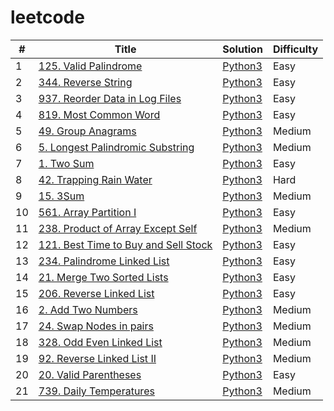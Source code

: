 # leetcode

| # | Title | Solution | Difficulty |
|---| ----- | -------- | ---------- |
|1|[125. Valid Palindrome](https://leetcode.com/problems/valid-palindrome/) | [Python3](./srcs/python3/125_valid_palindrome.py) |Easy|
|2|[344. Reverse String](https://leetcode.com/problems/reverse-string/) | [Python3](./srcs/python3/344_reverse_string.py) |Easy|
|3|[937. Reorder Data in Log Files](https://leetcode.com/problems/reorder-data-in-log-files/) | [Python3](./srcs/python3/937_reorder_data_in_log_files.py) |Easy|
|4|[819. Most Common Word](https://leetcode.com/problems/most-common-word/) | [Python3](./srcs/python3/819_most_common_word.py) |Easy|
|5|[49. Group Anagrams](https://leetcode.com/problems/group-anagrams/) | [Python3](./srcs/python3/49_group_anagrams.py) |Medium|
|6|[5. Longest Palindromic Substring](https://leetcode.com/problems/longest-palidromic-substring/) | [Python3](./srcs/python3/5_longest_palindromic_substring.py) |Medium|
|7|[1. Two Sum](https://leetcode.com/problems/two-sum/) | [Python3](./srcs/python3/1_two_sum.py) |Easy|
|8|[42. Trapping Rain Water](https://leetcode.com/problems/trapping-rain-water/) | [Python3](./srcs/python3/42_trapping_rain_water.py) |Hard|
|9|[15. 3Sum](https://leetcode.com/problems/3sum/) | [Python3](./srcs/python3/15_3sum.py) |Medium|
|10|[561. Array Partition I](https://leetcode.com/problems/array-partition-i/) | [Python3](./srcs/python3/561_array_partition_i.py) |Easy|
|11|[238. Product of Array Except Self](https://leetcode.com/problems/product-of-array-except-self/) | [Python3](./srcs/python3/238_product_of_array_except_self.py) |Medium|
|12|[121. Best Time to Buy and Sell Stock](https://leetcode.com/problems/best-time-to-buy-and-sell-stock/) | [Python3](./srcs/python3/121_best_time_to_buy_and_sell_stock.py) |Easy|
|13|[234. Palindrome Linked List](https://leetcode.com/problems/palindrome-linked-list/) | [Python3](./srcs/python3/234_palindrome_linked_list.py) |Easy|
|14|[21. Merge Two Sorted Lists](https://leetcode.com/problems/merge-two-sorted-lists/) | [Python3](./srcs/python3/21_merge_two_sorted_lists.py) |Easy|
|15|[206. Reverse Linked List](https://leetcode.com/problems/reverse-linked-list/) | [Python3](./srcs/python3/206_reverse_linked_list.py) |Easy|
|16|[2. Add Two Numbers](https://leetcode.com/problems/add-two-numbers/) | [Python3](./srcs/python3/2_add_two_numbers.py) |Medium|
|17|[24. Swap Nodes in pairs](https://leetcode.com/problems/swap-nodes-in-pairs/) | [Python3](./srcs/python3/24_swap_nodes_in_pair.py) |Medium|
|18|[328. Odd Even Linked List](https://leetcode.com/problems/odd-even-linked-list) | [Python3](./srcs/python3/328_odd_even_linked_list.py) |Medium|
|19|[92. Reverse Linked List II](https://leetcode.com/problems/reverse-linked-list-ii) | [Python3](./srcs/python3/92_reverse_linked_list_ii.py) |Medium|
|20|[20. Valid Parentheses](https://leetcode.com/problems/valid-parentheses) | [Python3](./srcs/python3/20_valid_parentheses.py) |Easy|
|21|[739. Daily Temperatures](https://leetcode.com/problems/valid-temperatures) | [Python3](./srcs/python3/739_daily_temperatures.py) |Medium|
